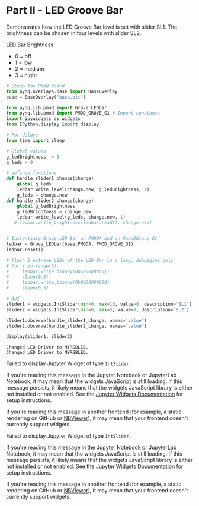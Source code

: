 
# Part II - LED Groove Bar
Demonstrates how the LED Groove Bar level is set with slider SL1. The brightness can be chosen in four levels with slider SL2.

LED Bar Brightness
 - 0 = off
 - 1 = low
 - 2 = medium
 - 3 = hight 


```python
# Steup the PYNQ board
from pynq.overlays.base import BaseOverlay
base = BaseOverlay("base.bit")

from pynq.lib.pmod import Grove_LEDbar
from pynq.lib.pmod import PMOD_GROVE_G1 # Import constants
import ipywidgets as widgets
from IPython.display import display

# For delays
from time import sleep

# Global values
g_ledBrightness  = 3
g_leds = 0

# defined functions
def handle_slider1_change(change):
    global g_leds
    ledbar.write_level(change.new, g_ledBrightness, 1)
    g_leds = change.new
def handle_slider2_change(change):
    global g_ledBrightness
    g_ledBrightness = change.new
    ledbar.write_level(g_leds, change.new, 1)
   # ledbar.write_brightness(ledbar.read(), change.new)


# Instantiate Grove LED Bar on PMODA and on Pmod2Grove G1
ledbar = Grove_LEDbar(base.PMODA, PMOD_GROVE_G1)
ledbar.reset()

# Flash 2 extreme LEDs of the LED Bar in a loop, dubbiging only
# for i in range(5):
#     ledbar.write_binary(0b1000000001)
#     sleep(0.5)
#     ledbar.write_binary(0b0000000000)
#     sleep(0.5)

# GUI 
slider1 = widgets.IntSlider(min=0, max=10, value=0, description='SL1')
slider2 = widgets.IntSlider(min=0, max=3, value=0, description='SL2')

slider1.observe(handle_slider1_change, names='value')
slider2.observe(handle_slider2_change, names='value')

display(slider1, slider2)
```

    Changed LED Driver to MYRGBLED.
    Changed LED Driver to MYRGBLED.



<p>Failed to display Jupyter Widget of type <code>IntSlider</code>.</p>
<p>
  If you're reading this message in the Jupyter Notebook or JupyterLab Notebook, it may mean
  that the widgets JavaScript is still loading. If this message persists, it
  likely means that the widgets JavaScript library is either not installed or
  not enabled. See the <a href="https://ipywidgets.readthedocs.io/en/stable/user_install.html">Jupyter
  Widgets Documentation</a> for setup instructions.
</p>
<p>
  If you're reading this message in another frontend (for example, a static
  rendering on GitHub or <a href="https://nbviewer.jupyter.org/">NBViewer</a>),
  it may mean that your frontend doesn't currently support widgets.
</p>




<p>Failed to display Jupyter Widget of type <code>IntSlider</code>.</p>
<p>
  If you're reading this message in the Jupyter Notebook or JupyterLab Notebook, it may mean
  that the widgets JavaScript is still loading. If this message persists, it
  likely means that the widgets JavaScript library is either not installed or
  not enabled. See the <a href="https://ipywidgets.readthedocs.io/en/stable/user_install.html">Jupyter
  Widgets Documentation</a> for setup instructions.
</p>
<p>
  If you're reading this message in another frontend (for example, a static
  rendering on GitHub or <a href="https://nbviewer.jupyter.org/">NBViewer</a>),
  it may mean that your frontend doesn't currently support widgets.
</p>


